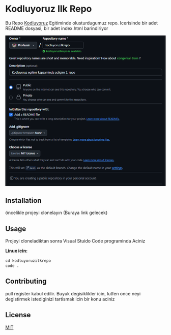 # Kodluyoruz Ilk Repo

Bu Repo [Kodluyoruz](https://www.kodluyoruz.org) Egitiminde olusturdugumuz repo. Icerisinde bir adet README dosyasi, bir adet index.html barindiriyor

![RepoImage](RepoGorsel.png)

## Installation

öncelikle projeyi clonelayın (Buraya link gelecek)

## Usage

Projeyi cloneladiktan sonra Visual Stuido Code programinda Aciniz

**Linux icin:**

```
cd kodluyoruzilkrepo
code .
```

## Contributing

pull register kabul edilir. Buyuk degisiklikler icin, lutfen once neyi degistirmek istediginizi tartismak icin bir konu aciniz

## License

[MIT](https://choosealicense.com/licenses/mit/)